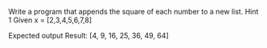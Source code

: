 Write a program that appends the square of each number to a new list.
Hint 1 
Given x = [2,3,4,5,6,7,8]

Expected output 
Result: [4, 9, 16, 25, 36, 49, 64]